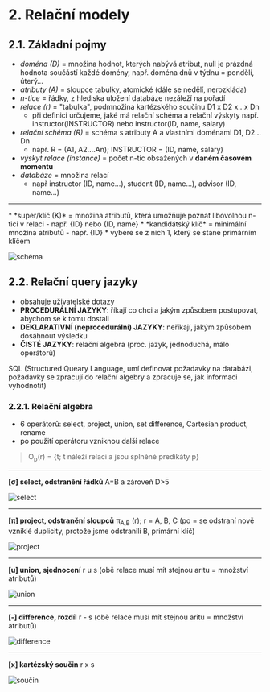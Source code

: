 # 2. Relační modely

## 2.1. Základní pojmy
* *doména (D)* = množina hodnot, kterých nabývá atribut, null je prázdná hodnota součástí každé domény, např. doména dnů v týdnu = pondělí, úterý…
* *atributy (A)* = sloupce tabulky, atomické (dále se nedělí, nerozkláda)
* *n-tice* = řádky, z hlediska uložení databáze nezáleží na pořadí
* *relace (r)* = "tabulka", podmnožina kartézského součinu D1 x D2  x…x Dn
  - při definici určujeme, jaké má relační schéma a relační výskyty  např. instructor(INSTRUCTOR) nebo instructor(ID, name, salary)
* *relační schéma (R)* = schéma s atributy A a vlastními doménami D1, D2…Dn
  - např. R = (A1, A2….An); INSTRUCTOR = (ID, name, salary)
* *výskyt relace (instance)* = počet n-tic obsažených v **daném časovém momentu**
* *databáze* = množina relací
  - např instructor (ID, name…), student (ID, name…), advisor (ID, name…)

<hr>
* *super/klíč (K)* = množina atributů, která umožňuje poznat libovolnou n-tici v relaci
  - např. {ID} nebo {ID, name}
* *kandidátský klíč* = minimální množina atributů
  - např. {ID}
* vybere se z nich 1, který se stane primárním klíčem

![schéma](https://i.imgur.com/2aamu2Z.png)

## 2.2. Relační query jazyky

* obsahuje uživatelské dotazy
* **PROCEDURÁLNÍ JAZYKY**: říkají co chci a jakým způsobem postupovat, abychom se k tomu dostali
* **DEKLARATIVNÍ (neprocedurální) JAZYKY**: neříkají, jakým způsobem dosáhnout výsledku
* **ČISTÉ JAZYKY**: relační algebra (proc. jazyk, jednoduchá, málo operátorů)

SQL (Structured Queary Language, umí definovat požadavky na databázi, požadavky se zpracují do relační algebry a zpracuje se, jak informaci vyhodnotit)

### 2.2.1. Relační algebra
* 6 operátorů: select, project, union, set difference, Cartesian product, rename
* po použití operátoru vzniknou další relace

>O<sub>p</sub>(r) = {t; t náleží relaci a jsou splněné predikáty p}

<hr>

**[σ] select, odstranění řádků**
A=B a zároveň D>5

![select](https://i.imgur.com/eLCaplw.png)

<hr>

**[π] project, odstranění sloupců**
π<sub>A,B</sub> (r); r = A, B, C
(po = se odstraní nově vzniklé duplicity, protože jsme odstranili B, primární klíč)

![project](https://i.imgur.com/SLVpmey.png)

<hr>

**[u] union, sjednocení**
r u s
(obě relace musí mít stejnou aritu = množství atributů)

![union](https://i.imgur.com/y19Gkqh.png)

<hr>

**[-] difference, rozdíl**
r - s
(obě relace musí mít stejnou aritu = množství atributů)

![difference](https://i.imgur.com/Uwn8eps.png)

<hr>

**[x] kartézský součin**
r x s

![součin](https://i.imgur.com/qE61Tw9.png)
